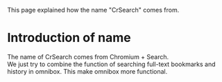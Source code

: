 This page explained how the name "CrSearch" comes from.

# Introduction of name #

The name of CrSearch comes from Chromium + Search.<br>
We just try to  combine the function of searching full-text bookmarks and history in omnibox. This make omnibox more  functional.